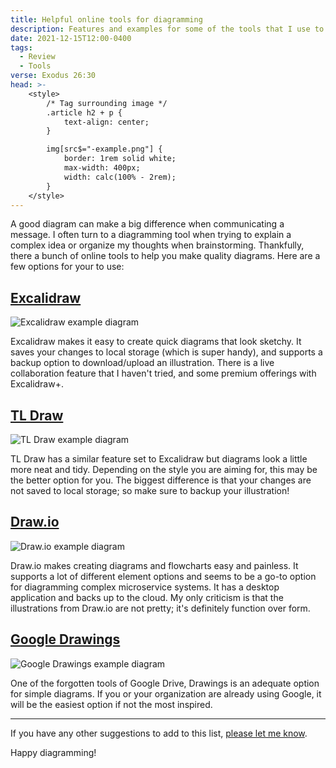 ```yaml
---
title: Helpful online tools for diagramming
description: Features and examples for some of the tools that I use to create illustrations and diagrams
date: 2021-12-15T12:00-0400
tags:
  - Review
  - Tools
verse: Exodus 26:30
head: >-
    <style>
        /* Tag surrounding image */
        .article h2 + p {
            text-align: center;
        }

        img[src$="-example.png"] {
            border: 1rem solid white;
            max-width: 400px;
            width: calc(100% - 2rem);
        }
    </style>
---
```


A good diagram can make a big difference when communicating a message. I often turn to a diagramming tool when trying to explain a complex idea or organize my thoughts when brainstorming. Thankfully, there a bunch of online tools to help you make quality diagrams. Here are a few options for your to use:

## [Excalidraw](https://excalidraw.com/)

![Excalidraw example diagram](/img/excalidraw-example.png)

Excalidraw makes it easy to create quick diagrams that look sketchy. It saves your changes to local storage (which is super handy), and supports a backup option to download/upload an illustration. There is a live collaboration feature that I haven't tried, and some premium offerings with Excalidraw+.

## [TL Draw](https://www.tldraw.com/)

![TL Draw example diagram](/img/tldraw-example.png)

TL Draw has a similar feature set to Excalidraw but diagrams look a little more neat and tidy. Depending on the style you are aiming for, this may be the better option for you. The biggest difference is that your changes are not saved to local storage; so make sure to backup your illustration!

## [Draw.io](https://draw.io)

![Draw.io example diagram](/img/draw-io-example.png)

Draw.io makes creating diagrams and flowcharts easy and painless. It supports a lot of different element options and seems to be a go-to option for diagramming complex microservice systems. It has a desktop application and backs up to the cloud. My only criticism is that the illustrations from Draw.io are not pretty; it's definitely function over form.

## [Google Drawings](https://drive.google.com)

![Google Drawings example diagram](/img/google-drawings-example.png)

One of the forgotten tools of Google Drive, Drawings is an adequate option for simple diagrams. If you or your organization are already using Google, it will be the easiest option if not the most inspired.

---

If you have any other suggestions to add to this list, [please let me know](#comment-link).

Happy diagramming!